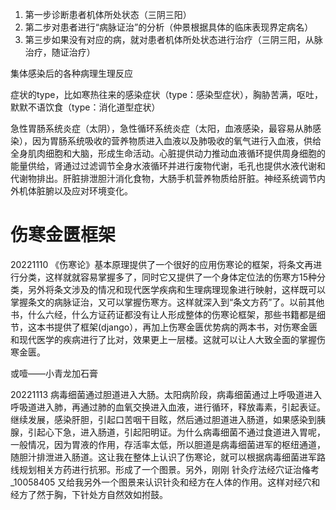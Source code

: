 1. 第一步诊断患者机体所处状态（三阴三阳）
2. 第二步对患者进行“病脉证治”的分析（仲景根据具体的临床表现界定病名）
3. 第三步如果没有对应的病，就对患者机体所处状态进行治疗（三阴三阳，从脉治疗，随证治疗）

集体感染后的各种病理生理反应

症状的type，比如寒热往来的感染症状（type：感染型症状），胸胁苦满，呕吐，默默不语饮食（type：消化道型症状）

急性胃肠系统炎症（太阴），急性循环系统炎症（太阳，血液感染，最容易从肺感染），因为胃肠系统吸收的营养物质进入血液以及肺吸收的氧气进行入血液，供给全身肌肉细胞和大脑，形成生命活动。心脏提供动力推动血液循环提供周身细胞的能量供给，肾通过过滤调节全身水液循环并进行废物代谢，毛孔也提供水液代谢和代谢物排出。肝脏排泄胆汁消化食物，大肠手机营养物质给肝脏。神经系统调节内外机体脏腑以及应对环境变化。

# 伤寒金匮框架

20221110 《伤寒论》基本原理提供了一个很好的应用伤寒论的框架，将条文再进行分类，这样就就容易掌握多了，同时它又提供了一个身体定位法的伤寒方15种分类，另外将条文涉及的情况和现代医学疾病和生理病理现象进行映射，这样既可以掌握条文的病脉证治，又可以掌握伤寒方。这样就深入到“条文方药”了。以前其他书，什么六经，什么方证药证都没有让人形成整体的伤寒论框架，那些书籍都是细节，这本书提供了框架(django），再加上伤寒金匮优势病的两本书，对伤寒金匮和现代医学的疾病进行了比对，效果更上一层楼。这就可以让人大致全面的掌握伤寒金匮。

或噎——小青龙加石膏

20221113 病毒细菌通过胆道进入大肠。太阳病阶段，病毒细菌通过上呼吸道进入呼吸道进入肺，再通过肺的血氧交换进入血液，进行循环，释放毒素，引起表证。继续发展，感染肝胆，引起口苦咽干目眩，然后通过胆道进入肠道，如果感染到胰腺，引起心下急，进入肠道，引起阳明证。为什么病毒细菌不通过食道进入胃呢，一般情况，因为胃液的作用，存活率太低，所以胆道是病毒细菌进军的枢纽通道，随胆汁排泄进入肠道。这让我在整体上认识了伤寒论，就可以根据病毒细菌进军路线规划相关方药进行抗邪。形成了一个图景。另外，刚刚 针灸疗法经穴证治偹考_10058405 又给我另外一个图景来认识针灸和经方在人体的作用。这样对经穴和经方了然于胸，下针处方自然效如拊鼓。
